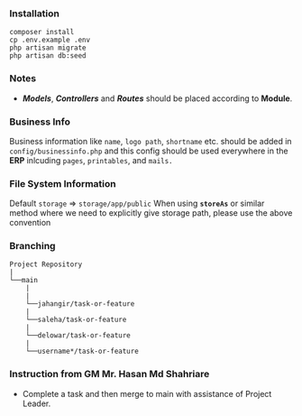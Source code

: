 ### Installation

```
composer install
cp .env.example .env
php artisan migrate
php artisan db:seed
```

### Notes
- ***Models***, ***Controllers*** and ***Routes*** should be placed according to **Module**.

### Business Info
Business information like `name`, `logo path`, `shortname` etc. should be added in `config/businessinfo.php` and this config should be used everywhere in the **ERP** inlcuding `pages`, `printables`, and `mails.`

### File System Information
Default `storage` => `storage/app/public`
When using **`storeAs`** or similar method where we need to explicitly give storage path, please use the above convention

### Branching
```
Project Repository
|
└──main
    |
    |
    └──jahangir/task-or-feature
    |   
    └──saleha/task-or-feature
    |   
    └──delowar/task-or-feature
    |   
    └──username*/task-or-feature
```

### Instruction from GM Mr. Hasan Md Shahriare
- Complete a task and then merge to main with assistance of Project Leader.



    
